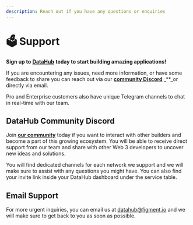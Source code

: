 ```yaml
---
description: Reach out if you have any questions or enquiries
---
```


# 🗳 Support

**Sign up to** [**DataHub**](https://figment.io/datahub-waitlist/) **today to start building amazing applications!**

If you are encountering any issues, need more information, or have some feedback to share you can reach out via our [**community Discord**](https://discord.gg/fszyM7K) _\*\*_or directly via email.

Pro and Enterprise customers also have unique Telegram channels to chat in real-time with our team.

## DataHub Community Discord

Join [**our community**](https://discord.gg/fszyM7K) today if you want to interact with other builders and become a part of this growing ecosystem. You will be able to receive direct support from our team and share with other Web 3 developers to uncover new ideas and solutions.

You will find dedicated channels for each network we support and we will make sure to assist with any questions you might have. You can also find your invite link inside your DataHub dashboard under the service table.

## Email Support

For more urgent inquiries, you can email us at datahub@figment.io and we will make sure to get back to you as soon as possible.

